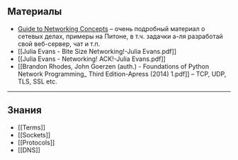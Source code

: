 ## Материалы

- [Guide to Networking Concepts](https://beej.us/guide/bgnet0/html/split/index.html) – очень подробный материал о сетевых делах, примеры на Питоне, в т.ч. задачки а-ля разработай свой веб-сервер, чат и т.п.
- [[Julia Evans - Bite Size Networking!-Julia Evans.pdf]]
- [[Julia Evans - Networking! ACK!-Julia Evans.pdf]]
- [[Brandon Rhodes, John Goerzen (auth.) - Foundations of Python Network Programming_ Third Edition-Apress (2014) 1.pdf]] – TCP, UDP, TLS, SSL etc.

----
## Знания

- [[Terms]]
- [[Sockets]]
- [[Protocols]]
- [[DNS]]

